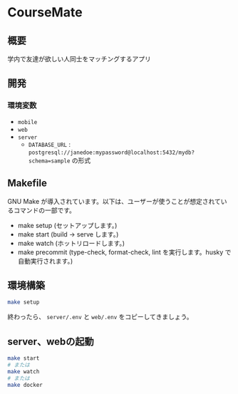 # CourseMate

## 概要

学内で友達が欲しい人同士をマッチングするアプリ

## 開発

### 環境変数

- `mobile`
- `web`
- `server`
  - `DATABASE_URL` : `postgresql://janedoe:mypassword@localhost:5432/mydb?schema=sample` の形式

## Makefile

GNU Make が導入されています。以下は、ユーザーが使うことが想定されているコマンドの一部です。

- make setup (セットアップします。)
- make start (build -> serve します。)
- make watch (ホットリロードします。)
- make precommit (type-check, format-check, lint を実行します。husky で自動実行されます。)

## 環境構築

```sh
make setup
```

終わったら、 `server/.env` と `web/.env` をコピーしてきましょう。

## server、webの起動

```sh
make start
# または
make watch
# または
make docker
```
